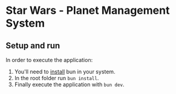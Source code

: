 # Star Wars - Planet Management System

## Setup and run
In order to execute the application:
1. You'll need to [install](https://bun.sh/docs/installation) bun in your system.
2. In the root folder run `` bun install ``.
3. Finally execute the application with `` bun dev ``.